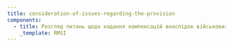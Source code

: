 ```yaml
---
title: consideration-of-issues-regarding-the-provision
components:
  - title: Розгляд питань щодо надання компенсацій внаслідок військових дій і тд
    _template: RMSI
---
```



